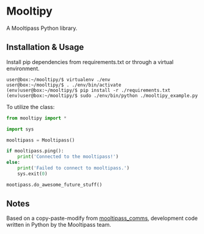 # Mooltipy
A Mooltipass Python library.

## Installation & Usage
Install pip dependencies from requirements.txt or through a virtual environment.

```
user@box:~/mooltipy/$ virtualenv ./env
user@box:~/mooltipy/$ . ./env/bin/activate
(env)user@box:~/mooltipy/$ pip install -r ./requirements.txt
(env)user@box:~/mooltipy/$ sudo ./env/bin/python ./mooltipy_example.py
```

To utilize the class:
```python
from mooltipy import *

import sys

mooltipass = Mooltipass()

if mooltipass.ping():
    print('Connected to the mooltipass!')
else:
    print('Failed to connect to mooltipass.')
    sys.exit(0)

mootipass.do_awesome_future_stuff()

```

## Notes
Based on a copy-paste-modify from [mooltipass_comms](https://github.com/limpkin/mooltipass/tree/master/tools/python_comms), development code written in Python by the Mooltipass team.
